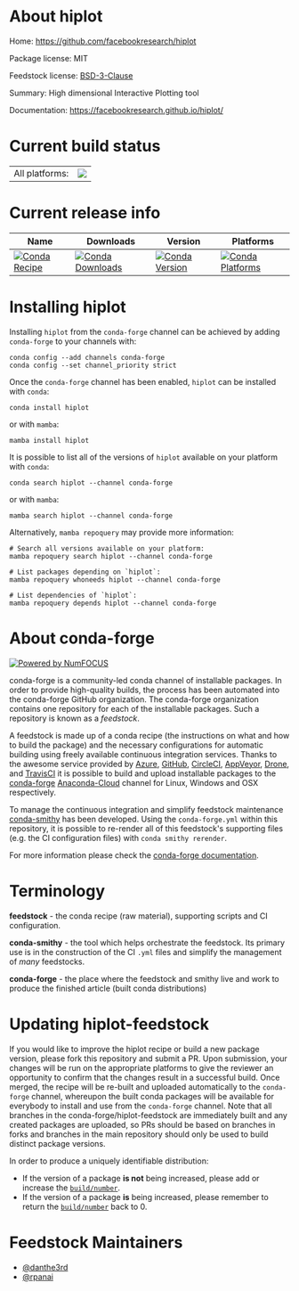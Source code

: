 About hiplot
============

Home: https://github.com/facebookresearch/hiplot

Package license: MIT

Feedstock license: [BSD-3-Clause](https://github.com/conda-forge/hiplot-feedstock/blob/main/LICENSE.txt)

Summary: High dimensional Interactive Plotting tool

Documentation: https://facebookresearch.github.io/hiplot/

Current build status
====================


<table><tr><td>All platforms:</td>
    <td>
      <a href="https://dev.azure.com/conda-forge/feedstock-builds/_build/latest?definitionId=9153&branchName=main">
        <img src="https://dev.azure.com/conda-forge/feedstock-builds/_apis/build/status/hiplot-feedstock?branchName=main">
      </a>
    </td>
  </tr>
</table>

Current release info
====================

| Name | Downloads | Version | Platforms |
| --- | --- | --- | --- |
| [![Conda Recipe](https://img.shields.io/badge/recipe-hiplot-green.svg)](https://anaconda.org/conda-forge/hiplot) | [![Conda Downloads](https://img.shields.io/conda/dn/conda-forge/hiplot.svg)](https://anaconda.org/conda-forge/hiplot) | [![Conda Version](https://img.shields.io/conda/vn/conda-forge/hiplot.svg)](https://anaconda.org/conda-forge/hiplot) | [![Conda Platforms](https://img.shields.io/conda/pn/conda-forge/hiplot.svg)](https://anaconda.org/conda-forge/hiplot) |

Installing hiplot
=================

Installing `hiplot` from the `conda-forge` channel can be achieved by adding `conda-forge` to your channels with:

```
conda config --add channels conda-forge
conda config --set channel_priority strict
```

Once the `conda-forge` channel has been enabled, `hiplot` can be installed with `conda`:

```
conda install hiplot
```

or with `mamba`:

```
mamba install hiplot
```

It is possible to list all of the versions of `hiplot` available on your platform with `conda`:

```
conda search hiplot --channel conda-forge
```

or with `mamba`:

```
mamba search hiplot --channel conda-forge
```

Alternatively, `mamba repoquery` may provide more information:

```
# Search all versions available on your platform:
mamba repoquery search hiplot --channel conda-forge

# List packages depending on `hiplot`:
mamba repoquery whoneeds hiplot --channel conda-forge

# List dependencies of `hiplot`:
mamba repoquery depends hiplot --channel conda-forge
```


About conda-forge
=================

[![Powered by
NumFOCUS](https://img.shields.io/badge/powered%20by-NumFOCUS-orange.svg?style=flat&colorA=E1523D&colorB=007D8A)](https://numfocus.org)

conda-forge is a community-led conda channel of installable packages.
In order to provide high-quality builds, the process has been automated into the
conda-forge GitHub organization. The conda-forge organization contains one repository
for each of the installable packages. Such a repository is known as a *feedstock*.

A feedstock is made up of a conda recipe (the instructions on what and how to build
the package) and the necessary configurations for automatic building using freely
available continuous integration services. Thanks to the awesome service provided by
[Azure](https://azure.microsoft.com/en-us/services/devops/), [GitHub](https://github.com/),
[CircleCI](https://circleci.com/), [AppVeyor](https://www.appveyor.com/),
[Drone](https://cloud.drone.io/welcome), and [TravisCI](https://travis-ci.com/)
it is possible to build and upload installable packages to the
[conda-forge](https://anaconda.org/conda-forge) [Anaconda-Cloud](https://anaconda.org/)
channel for Linux, Windows and OSX respectively.

To manage the continuous integration and simplify feedstock maintenance
[conda-smithy](https://github.com/conda-forge/conda-smithy) has been developed.
Using the ``conda-forge.yml`` within this repository, it is possible to re-render all of
this feedstock's supporting files (e.g. the CI configuration files) with ``conda smithy rerender``.

For more information please check the [conda-forge documentation](https://conda-forge.org/docs/).

Terminology
===========

**feedstock** - the conda recipe (raw material), supporting scripts and CI configuration.

**conda-smithy** - the tool which helps orchestrate the feedstock.
                   Its primary use is in the construction of the CI ``.yml`` files
                   and simplify the management of *many* feedstocks.

**conda-forge** - the place where the feedstock and smithy live and work to
                  produce the finished article (built conda distributions)


Updating hiplot-feedstock
=========================

If you would like to improve the hiplot recipe or build a new
package version, please fork this repository and submit a PR. Upon submission,
your changes will be run on the appropriate platforms to give the reviewer an
opportunity to confirm that the changes result in a successful build. Once
merged, the recipe will be re-built and uploaded automatically to the
`conda-forge` channel, whereupon the built conda packages will be available for
everybody to install and use from the `conda-forge` channel.
Note that all branches in the conda-forge/hiplot-feedstock are
immediately built and any created packages are uploaded, so PRs should be based
on branches in forks and branches in the main repository should only be used to
build distinct package versions.

In order to produce a uniquely identifiable distribution:
 * If the version of a package **is not** being increased, please add or increase
   the [``build/number``](https://docs.conda.io/projects/conda-build/en/latest/resources/define-metadata.html#build-number-and-string).
 * If the version of a package **is** being increased, please remember to return
   the [``build/number``](https://docs.conda.io/projects/conda-build/en/latest/resources/define-metadata.html#build-number-and-string)
   back to 0.

Feedstock Maintainers
=====================

* [@danthe3rd](https://github.com/danthe3rd/)
* [@rpanai](https://github.com/rpanai/)

